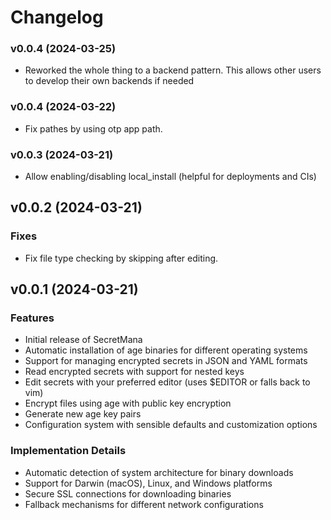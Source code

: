 <!-- @format -->

# Changelog

### v0.0.4 (2024-03-25)

- Reworked the whole thing to a backend pattern. This allows other users to develop their own backends if needed

### v0.0.4 (2024-03-22)

- Fix pathes by using otp app path.

### v0.0.3 (2024-03-21)

- Allow enabling/disabling local_install (helpful for deployments and CIs)

## v0.0.2 (2024-03-21)

### Fixes

- Fix file type checking by skipping after editing.

## v0.0.1 (2024-03-21)

### Features

- Initial release of SecretMana
- Automatic installation of age binaries for different operating systems
- Support for managing encrypted secrets in JSON and YAML formats
- Read encrypted secrets with support for nested keys
- Edit secrets with your preferred editor (uses $EDITOR or falls back to vim)
- Encrypt files using age with public key encryption
- Generate new age key pairs
- Configuration system with sensible defaults and customization options

### Implementation Details

- Automatic detection of system architecture for binary downloads
- Support for Darwin (macOS), Linux, and Windows platforms
- Secure SSL connections for downloading binaries
- Fallback mechanisms for different network configurations
